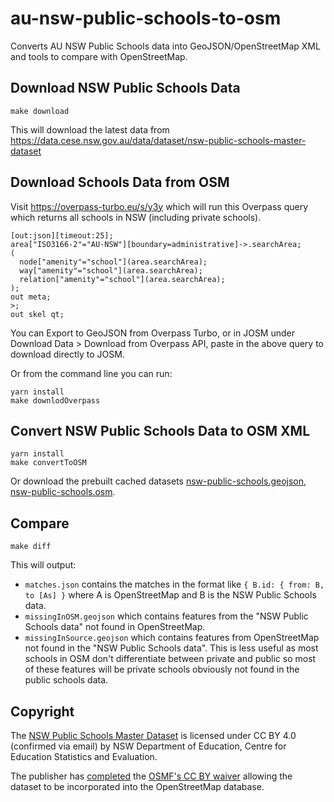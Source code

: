 # au-nsw-public-schools-to-osm

Converts AU NSW Public Schools data into GeoJSON/OpenStreetMap XML and tools to compare with OpenStreetMap.

## Download NSW Public Schools Data

    make download

This will download the latest data from https://data.cese.nsw.gov.au/data/dataset/nsw-public-schools-master-dataset

## Download Schools Data from OSM

Visit https://overpass-turbo.eu/s/y3y which will run this Overpass query which returns all schools in NSW (including private schools).

    [out:json][timeout:25];
    area["ISO3166-2"="AU-NSW"][boundary=administrative]->.searchArea;
    (
      node["amenity"="school"](area.searchArea);
      way["amenity"="school"](area.searchArea);
      relation["amenity"="school"](area.searchArea);
    );
    out meta;
    >;
    out skel qt;

You can Export to GeoJSON from Overpass Turbo, or in JOSM under Download Data > Download from Overpass API, paste in the above query to download directly to JOSM.

Or from the command line you can run:

    yarn install
    make downlodOverpass

## Convert NSW Public Schools Data to OSM XML

    yarn install
    make convertToOSM

Or download the prebuilt cached datasets [nsw-public-schools.geojson](https://tianjara.net/data/nsw-public-schools.geojson), [nsw-public-schools.osm](https://tianjara.net/data/nsw-public-schools.osm).

## Compare

    make diff

This will output:

 - `matches.json` contains the matches in the format like `{ B.id: { from: B, to [As] }` where A is OpenStreetMap and B is the NSW Public Schools data.
 - `missingInOSM.geojson` which contains features from the "NSW Public Schools data" not found in OpenStreetMap.
 - `missingInSource.geojson` which contains features from OpenStreetMap not found in the "NSW Public Schools data". This is less useful as most schools in OSM don't differentiate between private and public so most of these features will be private schools obviously not found in the public schools data.

## Copyright

The [NSW Public Schools Master Dataset](https://data.cese.nsw.gov.au/data/dataset/nsw-public-schools-master-dataset) is licensed under CC BY 4.0 (confirmed via email) by NSW Department of Education, Centre for Education Statistics and Evaluation.

The publisher has [completed](https://wiki.openstreetmap.org/wiki/File:CESE_NSW_AU_MasterSchools.pdf) the [OSMF's CC BY waiver](https://blog.openstreetmap.org/2017/03/17/use-of-cc-by-data/) allowing the dataset to be incorporated into the OpenStreetMap database.
